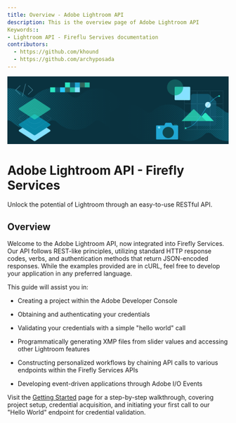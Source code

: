 ```yaml
---
title: Overview - Adobe Lightroom API
description: This is the overview page of Adobe Lightroom API
Keywords::
- Lightroom API - Fireflu Servives documentation
contributors:
  - https://github.com/khound
  - https://github.com/archyposada
---
```


<Hero slots="image, heading, text" background="rgb(64, 34, 138)"/>

![Hero image](./hero.png)

# Adobe Lightroom API - Firefly Services

Unlock the potential of Lightroom through an easy-to-use RESTful API.

## Overview

Welcome to the Adobe Lightroom API, now integrated into Firefly Services. Our API follows REST-like principles, utilizing standard HTTP response codes, verbs, and authentication methods that return JSON-encoded responses. While the examples provided are in cURL, feel free to develop your application in any preferred language.

This guide will assist you in:

- Creating a project within the Adobe Developer Console

- Obtaining and authenticating your credentials

- Validating your credentials with a simple "hello world" call

- Programmatically generating XMP files from slider values and accessing other Lightroom features

- Constructing personalized workflows by chaining API calls to various endpoints within the Firefly Services APIs

- Developing event-driven applications through Adobe I/O Events

Visit the [Getting Started](../getting-started/) page for a step-by-step walkthrough, covering project setup, credential acquisition, and initiating your first call to our "Hello World" endpoint for credential validation.


<br/>
<br/>
<br/>
<br/>
